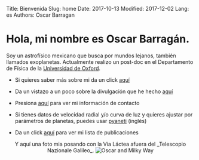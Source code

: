 Title: Bienvenida
Slug: home
Date: 2017-10-13
Modified: 2017-12-02
Lang: es
Authors: Oscar Barragan

# Hola, mi nombre es **Oscar Barragán**.

Soy un astrofísico mexicano que busca por mundos lejanos, también llamados exoplanetas.
Actualmente realizo un post-doc en el Departamento de Física de la [Universidad de Oxford](https://www2.physics.ox.ac.uk/contacts/people/barragan).


* Si quieres saber más sobre mi da un click [aquí](about-es)

* Da un vistazo a un poco sobre la divulgación que he hecho [aquí](outreach-es)

* Presiona [aquí](contact-es) para ver mi información de contacto

* Si tienes datos de velocidad radial y/o curva de luz y quieres ajustar por parámetros de planetas, puedes usar [pyaneti](https://github.com/oscaribv/pyaneti) (inglés)

* Da un click [aquí](https://goo.gl/YAi4NV) para ver mi lista de publicaciones

<center>
Y aquí una foto mia posando con la Vía Láctea afuera del _Telescopio Nazionale Galileo_.

<img src="https://oscaribv.github.io/images/oscarandmw.jpg" alt="Oscar and Milky Way"/>
</center